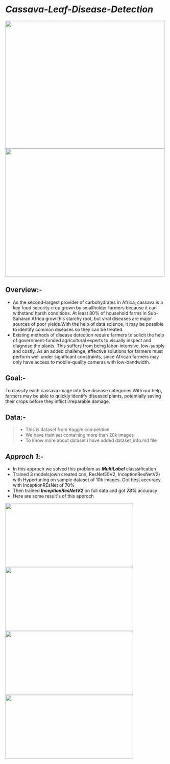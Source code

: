 # ***Cassava-Leaf-Disease-Detection***

<img src="https://user-images.githubusercontent.com/75840165/110804699-6b38d200-82a6-11eb-85fc-dc4e48dfa249.jpg" height=400, width=500 />  <img src="https://user-images.githubusercontent.com/75840165/110804685-68d67800-82a6-11eb-854b-a6c6711a853b.jpg" height=400, width=500 /> 

## Overview:-
* As the second-largest provider of carbohydrates in Africa, cassava is a key food security crop grown by smallholder farmers because it can withstand harsh conditions.
At least 80% of household farms in Sub-Saharan Africa grow this starchy root, but viral diseases are major sources of poor yields.With the help of data science, it 
may be possible to identify common diseases so they can be treated.
* Existing methods of disease detection require farmers to solicit the help of government-funded agricultural experts to visually inspect and diagnose the plants. This 
suffers from being labor-intensive, low-supply and costly. As an added challenge, effective solutions for farmers must perform well under significant constraints, since
African farmers may only have access to mobile-quality cameras with low-bandwidth.

## Goal:- 
To classify each cassava image into five disease categories  With our help, farmers may be able to quickly 
identify diseased plants, potentially saving their crops before they inflict irreparable damage.

## Data:- 
>* This is dataset from Kaggle competition 
>* We have train set containing  more than 20k images
>* To know more about dataset i have added dataset_info.md file

## ***Approch 1***:-
* In this approch we solved this problem as ***MultiLabel*** classsification 
* Trained 3 models(own created cnn, ResNet50V2, InceptionResNetV2) with Hypertuning on sample dataset of 10k images. Got best accuracy with InceptionREsNet of 70%
* Then trained ***InceptionResNetV2*** on full data and got ***73%*** accuracy
* Here are some result's of this approch

<img src="https://user-images.githubusercontent.com/75840165/111069968-8a796e80-84f5-11eb-8e86-ace38d1431ce.png" height=200, width=400 />   <img src="https://user-images.githubusercontent.com/75840165/111069972-8cdbc880-84f5-11eb-85e0-669223cca16a.png" height=200, width=400 /> 
<img src="https://user-images.githubusercontent.com/75840165/111069976-8fd6b900-84f5-11eb-8aaf-21b01d661098.png" height=200, width=400 />     <img src="https://user-images.githubusercontent.com/75840165/111069974-8f3e2280-84f5-11eb-93a2-03a28da34d5f.png" height=200, width=400 />

  
